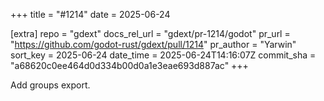 +++
title = "#1214"
date = 2025-06-24

[extra]
repo = "gdext"
docs_rel_url = "gdext/pr-1214/godot"
pr_url = "https://github.com/godot-rust/gdext/pull/1214"
pr_author = "Yarwin"
sort_key = 2025-06-24
date_time = 2025-06-24T14:16:07Z
commit_sha = "a68620c0ee464d0d334b00d0a1e3eae693d887ac"
+++

Add groups export.
